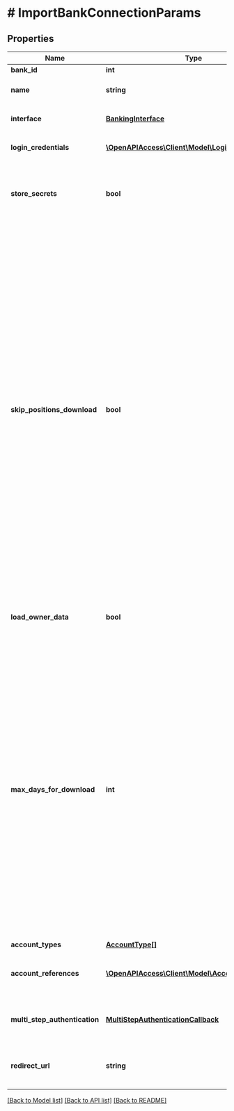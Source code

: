 # # ImportBankConnectionParams

## Properties

Name | Type | Description | Notes
------------ | ------------- | ------------- | -------------
**bank_id** | **int** | Bank Identifier |
**name** | **string** | Custom name for the bank connection. Maximum length is 64. If you do not want to set a name, you can leave this field unset. | [optional]
**interface** | [**BankingInterface**](BankingInterface.md) | &lt;strong&gt;Type:&lt;/strong&gt; BankingInterface&lt;br/&gt; The interface to use for connecting with the bank. | [optional]
**login_credentials** | [**\OpenAPIAccess\Client\Model\LoginCredential[]**](LoginCredential.md) | &lt;strong&gt;Type:&lt;/strong&gt; LoginCredential&lt;br/&gt; Set of login credentials. Must be passed in combination with the &#39;interface&#39; field. | [optional]
**store_secrets** | **bool** | Whether to store the secret login fields. If the secret fields are stored, then updates can be triggered without the involvement of the users, as long as the credentials remain valid and the bank consent has not expired. Note that bank consent will be stored regardless of the field value. Default value is false. | [optional] [default to false]
**skip_positions_download** | **bool** | Whether to skip the download of transactions and securities or not. If set to true, then finAPI will download just the accounts list with the accounts&#39; information (like account name, number, holder, etc), as well as the accounts&#39; balances (if possible), but skip the download of transactions and securities. Default is false.&lt;br/&gt;&lt;br/&gt;NOTES:&lt;br/&gt;&amp;bull; Setting this flag to true is only meant to be used if A) you generally never download positions, because you are only interested in the accounts list and/or balances, or B) you want to get just the list of accounts in a first step, and then delete unwanted accounts from the bank connection, before you trigger another update with transactions download. This approach allows you to download transactions only for the accounts that you want.&lt;br/&gt;&amp;bull; If you skip the download of transactions and securities during an import or update, you can still download them on a later update (though you might not get all positions at a later point, because the date range in which the bank servers provide this data is usually limited).&lt;br/&gt;&amp;bull; If an account already had any positions imported before an update, and you skip the positions download in the update, then the account&#39;s updated balance might not add up to the set of transactions / security positions. Be aware that certain services (like GET /accounts/dailyBalances) may give incorrect results for accounts in such a state.&lt;br/&gt;&amp;bull; If this bank connection is updated via finAPI&#39;s automatic batch update, then transactions and security positions (of already imported accounts) &lt;u&gt;will&lt;/u&gt; be downloaded in any case!&lt;br/&gt;&amp;bull; For security accounts, skipping the downloading of the securities might result in the account&#39;s balance also not being downloaded.&lt;br/&gt;&amp;bull; For Bausparen accounts, this field is ignored. finAPI will always download transactions for Bausparen accounts.&lt;br/&gt; | [optional] [default to false]
**load_owner_data** | **bool** | Whether to load information about the bank connection owner(s) - see field &#39;owners&#39;. Default value is &#39;false&#39;.&lt;br/&gt;&lt;br/&gt;NOTE: This feature is supported only by the WEB_SCRAPER interface. | [optional] [default to false]
**max_days_for_download** | **int** | This setting defines how much of an account&#39;s transactions history will be downloaded whenever a new account is imported. More technically, it depicts the number of days to download transactions for, starting from - and including - the date of the account import. For example, on an account import that happens today, the value 30 would instruct finAPI to download transactions from the past 30 days (including today). The minimum allowed value is 14, the maximum value is 3650. Also possible is the value 0 (which is the default value), in which case there will be no limit to the transactions download and finAPI will try to get all transactions that it can. &lt;br/&gt;&lt;br/&gt;Note:&lt;br/&gt;&amp;bull; There is no guarantee that finAPI will actually download transactions for the entire defined date range, as there may be limitations to the download range (set by the bank or by finAPI, e.g. see ClientConfiguration.transactionImportLimitation). &lt;br/&gt;&amp;bull; This parameter only applies to transactions, not to security positions; For security accounts, finAPI will always download all security positions that it can. &lt;br/&gt;&amp;bull; This setting is stored for each interface individually.&lt;br/&gt;&amp;bull; After an interface has been connected with this setting, there is no way to change the setting for that interface afterwards.&lt;br/&gt;&amp;bull; &lt;b&gt;If you do not limit the download range to a value less than 90 days, the bank is more likely to trigger a strong customer authentication request for the user when finAPI is attempting to download the transactions.&lt;/b&gt; | [optional] [default to 0]
**account_types** | [**AccountType[]**](AccountType.md) |  | [optional]
**account_references** | [**\OpenAPIAccess\Client\Model\AccountReference[]**](AccountReference.md) | &lt;strong&gt;Type:&lt;/strong&gt; AccountReference&lt;br/&gt; List of accounts for which access is requested from the bank. It must only be passed if the bank interface has the DETAILED_CONSENT property set. | [optional]
**multi_step_authentication** | [**MultiStepAuthenticationCallback**](MultiStepAuthenticationCallback.md) | &lt;strong&gt;Type:&lt;/strong&gt; MultiStepAuthenticationCallback&lt;br/&gt; Container for multi-step authentication data. Required when a previous service call initiated a multi-step authentication. | [optional]
**redirect_url** | **string** | Must only be passed when the used interface has the property REDIRECT_APPROACH. The user will be redirected to the given URL from the bank&#39;s website after completing the bank login and (possibly) the SCA. | [optional]

[[Back to Model list]](../../README.md#models) [[Back to API list]](../../README.md#endpoints) [[Back to README]](../../README.md)

